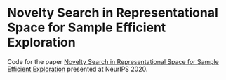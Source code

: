 # Novelty Search in Representational Space for Sample Efficient Exploration
Code for the paper [Novelty Search in Representational Space for Sample Efficient Exploration](https://arxiv.org/abs/2009.13579) presented at NeurIPS 2020.

